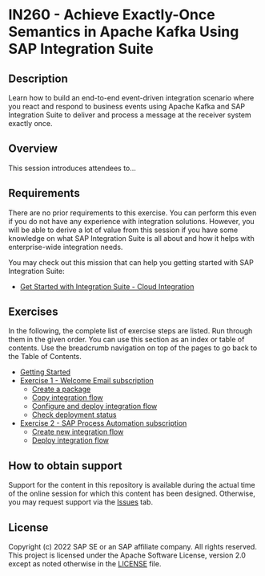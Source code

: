 # IN260 - Achieve Exactly-Once Semantics in Apache Kafka Using SAP Integration Suite

## Description

Learn how to build an end-to-end event-driven integration scenario where you react and respond to business events using Apache Kafka and SAP Integration Suite to deliver and process a message at the receiver system exactly once.  

## Overview

This session introduces attendees to...

## Requirements

There are no prior requirements to this exercise. You can perform this even if you do not have any experience with integration solutions. However, you will be able to derive a lot of value from this session if you have some knowledge on what SAP Integration Suite is all about and how it helps with enterprise-wide integration needs.

You may check out this mission that can help you getting started with SAP Integration Suite:
- [Get Started with Integration Suite - Cloud Integration](https://discovery-center.cloud.sap/protected/index.html#/missiondetail/3258/3327/)

## Exercises

In the following, the complete list of exercise steps are listed. Run through them in the given order. You can use this section as an index or table of contents. Use the breadcrumb navigation on top of the pages to go back to the Table of Contents.

- [Getting Started](exercises/ex0/)
- [Exercise 1 - Welcome Email subscription](exercises/ex1/)
    - [Create a package](exercises/ex1/ex11)
    - [Copy integration flow](exercises/ex1/ex12)
    - [Configure and deploy integration flow](exercises/ex1/ex13)
    - [Check deployment status](exercises/ex1/ex14)
- [Exercise 2 - SAP Process Automation subscription](exercises/ex2/)
    - [Create new integration flow](exercises/ex2/ex21)
    - [Deploy integration flow](exercises/ex2/ex22)

## How to obtain support

Support for the content in this repository is available during the actual time of the online session for which this content has been designed. Otherwise, you may request support via the [Issues](../../issues) tab.

## License
Copyright (c) 2022 SAP SE or an SAP affiliate company. All rights reserved. This project is licensed under the Apache Software License, version 2.0 except as noted otherwise in the [LICENSE](LICENSES/Apache-2.0.txt) file.
